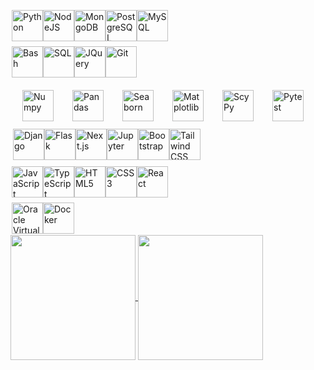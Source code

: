 <div style="display: flex; align-items: center; padding: 2; margin-top: 4">
    <img src="https://raw.githubusercontent.com/danielcranney/readme-generator/main/public/icons/skills/python-colored.svg" width="50" height="50" alt="Python" />
    <img src="https://victorroblesweb.es/wp-content/uploads/2018/01/nodejs-victorroblesweb.png" width="50" height="50" alt="NodeJS" />
    <img src="https://raw.githubusercontent.com/danielcranney/readme-generator/main/public/icons/skills/mongodb-colored.svg" width="50" height="50" alt="MongoDB" />
    <img src="https://raw.githubusercontent.com/danielcranney/readme-generator/main/public/icons/skills/postgresql-colored.svg" width="50" height="50" alt="PostgreSQL" />
    <img src="https://pngimg.com/uploads/mysql/mysql_PNG23.png" width="50" height="50" alt="MySQL" />
</div>
<div style="display: flex; align-items: center; padding: 2; margin-top: 4">
    <img src="https://img.icons8.com/color/75/000000/console.png" width="50" height="50" alt="Bash" />
    <img src="https://images.freeimages.com/fic/images/icons/2420/coded/512/sql.png" width="50" height="50" alt="SQL" />
    <img src="https://th.bing.com/th/id/R.a58728919c10c74e25a9b656c478f730?rik=gTN81Fi%2fSsuWFA&riu=http%3a%2f%2fpluspng.com%2fimg-png%2flogo-jquery-png--500.png&ehk=THfdIYMhHMf47eaND6EF6ll%2bfX%2fihxV6PsV6dPHPDow%3d&risl=&pid=ImgRaw&r=0&sres=1&sresct=1" width="50" height="50" alt="JQuery" />
    <img src="https://raw.githubusercontent.com/danielcranney/readme-generator/main/public/icons/skills/git-colored.svg" width="50" height="50" alt="Git" />
</div>
<div style="display: flex; align-items: center; padding: 4; margin-top: 4">
    <img src="https://img.icons8.com/color/75/000000/numpy.png" width="50" height="50" alt="Numpy" style="margin: 10px 15px 0 15px;" />
    <img src="https://p.kindpng.com/picc/s/574-5747046_python-pandas-logo-transparent-hd-png-download.png" height="50" alt="Pandas" style="margin: 10px 15px 0 15px;" />
    <img src="https://vectorseek.com/wp-content/uploads/2023/12/seaborn-Logo-Vector.svg-.png" height="50" alt="Seaborn" style="margin: 10px 15px 0 15px;" />
    <img src="https://upload.wikimedia.org/wikipedia/commons/thumb/0/01/Created_with_Matplotlib-logo.svg/1024px-Created_with_Matplotlib-logo.svg.png" height="50" alt="Matplotlib" style="margin: 10px 15px 0 15px;" />
    <img src="https://static.wixstatic.com/media/2826fb_ff2e06dae16c47d99f31242123ff3b28~mv2.png/v1/crop/x_0,y_51,w_2000,h_1897/fill/w_156,h_148,al_c,q_85,usm_0.66_1.00_0.01,enc_auto/2022-scipy-logos-final-2000x2000.png" width="50" height="50" alt="ScyPy" style="margin: 10px 15px 0 15px;" />
    <img src="https://th.bing.com/th/id/OIP.Q8wda0dAVxrfxX650i7z0wAAAA?rs=1&pid=ImgDetMain" width="50" height="50" alt="Pytest" style="margin: 10px 15px 0 15px;" />
</div>
<div style="display: flex; align-items: center; padding: 4; margin-top: 4">
    <img src="https://aptuz-static-bucket.s3.amazonaws.com/static/img/django.png" height="50" alt="Django" />
    <img src="https://www.planeks.net/wp-content/uploads/2021/04/1-removebg-preview.png" height="50" alt="Flask" />
    <img src="https://www.datocms-assets.com/98835/1684410508-image-7.png" height="50" alt="Next.js" />
    <img src="https://cdn-ak.f.st-hatena.com/images/fotolife/i/inabower/20180609/20180609185305.png" width="50" height="50" alt="Jupyter" />
    <img src="https://raw.githubusercontent.com/danielcranney/readme-generator/main/public/icons/skills/bootstrap-colored.svg" width="50" height="50" alt="Bootstrap" />
    <img src="https://img.icons8.com/color/75/000000/tailwindcss.png" width="50" height="50" alt="Tailwind CSS" />
</div>
<div style="display: flex; align-items: center; padding: 2; margin-top: 4">
    <img src="https://raw.githubusercontent.com/danielcranney/readme-generator/main/public/icons/skills/javascript-colored.svg" width="50" height="50" alt="JavaScript" />
    <img src="https://brandeps.com/logo-download/T/Typescript-logo-02.png" width="50" height="50" alt="TypeScript" />
    <img src="https://raw.githubusercontent.com/danielcranney/readme-generator/main/public/icons/skills/html5-colored.svg" width="50" height="50" alt="HTML5" />
    <img src="https://raw.githubusercontent.com/danielcranney/readme-generator/main/public/icons/skills/css3-colored.svg" width="50" height="50" alt="CSS3" />
    <img src="https://raw.githubusercontent.com/danielcranney/readme-generator/main/public/icons/skills/react-colored.svg" width="50" height="50" alt="React" />
</div>
<div style="display: flex; align-items: center; padding: 2; margin-top: 4">
    <img src="https://lqbrin.github.io/tea-time-numerical/images/mathbuntuInstall/mtb24.png" width="50" height="50" alt="Oracle VirtualBox" />
    <img src="https://raw.githubusercontent.com/danielcranney/readme-generator/main/public/icons/skills/docker-colored.svg" width="50" height="50" alt="Docker" />
</div>


<a href="https://github-readme-stats.vercel.app/api/top-langs/?username=creinis&layout=compact&langs_count=20&theme=transparent&count_private=true&cache_seconds=1800">
  <img height=200 align="center" src="https://github-readme-stats.vercel.app/api/top-langs/?username=creinis&layout=compact&langs_count=20&theme=transparent&count_private=true&cache_seconds=1800" />
</a>
<a href="https://github-readme-stats.vercel.app/api?username=creinis&show_icons=true&theme=transparent&count_private=true&cache_seconds=1800">
  <img height=200 align="center" src="https://github-readme-stats.vercel.app/api?username=creinis&show_icons=true&theme=transparent&count_private=true&cache_seconds=1800" />
</a>



 
